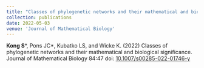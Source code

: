```yaml
---
title: "Classes of phylogenetic networks and their mathematical and biological significance"
collection: publications
date: 2022-05-03
venue: 'Journal of Mathematical Biology'
---
```

**Kong S**\*, Pons JC\*, Kubatko LS, and Wicke K. (2022) Classes of phylogenetic networks and their mathematical and biological significance. Journal of Mathematical Biology 84:47 doi: [10.1007/s00285-022-01746-y](https://doi.org/10.1007/s00285-022-01746-y)